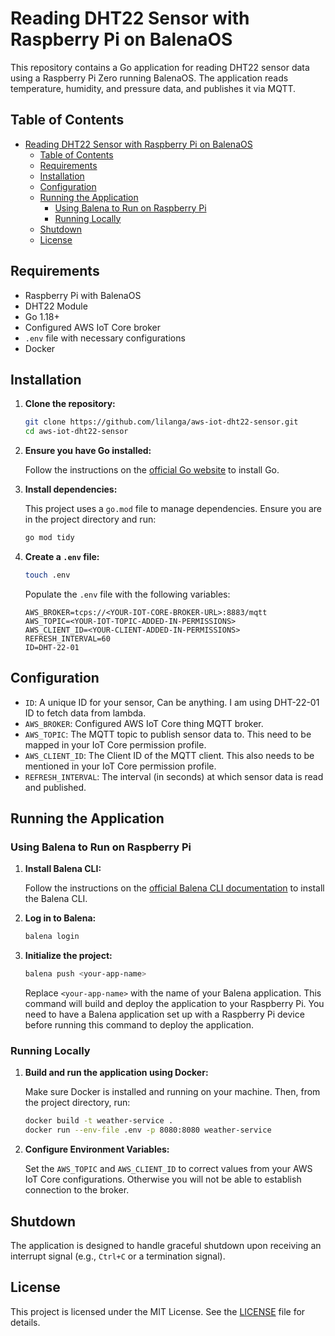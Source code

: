 # Reading DHT22 Sensor with Raspberry Pi on BalenaOS

This repository contains a Go application for reading DHT22 sensor data using a Raspberry Pi Zero running BalenaOS. The application reads temperature, humidity, and pressure data, and publishes it via MQTT.

## Table of Contents

- [Reading DHT22 Sensor with Raspberry Pi on BalenaOS](#reading-dht22-sensor-with-raspberry-pi-on-balenaos)
  - [Table of Contents](#table-of-contents)
  - [Requirements](#requirements)
  - [Installation](#installation)
  - [Configuration](#configuration)
  - [Running the Application](#running-the-application)
    - [Using Balena to Run on Raspberry Pi](#using-balena-to-run-on-raspberry-pi)
    - [Running Locally](#running-locally)
  - [Shutdown](#shutdown)
  - [License](#license)

## Requirements

- Raspberry Pi with BalenaOS
- DHT22 Module
- Go 1.18+
- Configured AWS IoT Core broker
- `.env` file with necessary configurations
- Docker

## Installation

1. **Clone the repository:**

    ```sh
    git clone https://github.com/lilanga/aws-iot-dht22-sensor.git
    cd aws-iot-dht22-sensor
    ```

2. **Ensure you have Go installed:**

    Follow the instructions on the [official Go website](https://golang.org/doc/install) to install Go.

3. **Install dependencies:**

    This project uses a `go.mod` file to manage dependencies. Ensure you are in the project directory and run:

    ```sh
    go mod tidy
    ```

4. **Create a `.env` file:**

    ```sh
    touch .env
    ```

    Populate the `.env` file with the following variables:

    ```env
    AWS_BROKER=tcps://<YOUR-IOT-CORE-BROKER-URL>:8883/mqtt
    AWS_TOPIC=<YOUR-IOT-TOPIC-ADDED-IN-PERMISSIONS>
    AWS_CLIENT_ID=<YOUR-CLIENT-ADDED-IN-PERMISSIONS>
    REFRESH_INTERVAL=60
    ID=DHT-22-01
    ```

## Configuration

- `ID`: A unique ID for your sensor, Can be anything. I am using DHT-22-01 ID to fetch data from lambda.
- `AWS_BROKER`: Configured AWS IoT Core thing MQTT broker.
- `AWS_TOPIC`: The MQTT topic to publish sensor data to. This need to be mapped in your IoT Core permission profile.
- `AWS_CLIENT_ID`: The Client ID of the MQTT client. This also needs to be mentioned in your IoT Core permission profile.
- `REFRESH_INTERVAL`: The interval (in seconds) at which sensor data is read and published.

## Running the Application

### Using Balena to Run on Raspberry Pi

1. **Install Balena CLI:**

    Follow the instructions on the [official Balena CLI documentation](https://www.balena.io/docs/reference/cli/#installation) to install the Balena CLI.

2. **Log in to Balena:**

    ```sh
    balena login
    ```

3. **Initialize the project:**

    ```sh
    balena push <your-app-name>
    ```

    Replace `<your-app-name>` with the name of your Balena application. This command will build and deploy the application to your Raspberry Pi.
    You need to have a Balena application set up with a Raspberry Pi device before running this command to deploy the application.

### Running Locally

1. **Build and run the application using Docker:**

    Make sure Docker is installed and running on your machine. Then, from the project directory, run:

    ```sh
    docker build -t weather-service .
    docker run --env-file .env -p 8080:8080 weather-service
    ```

2. **Configure Environment Variables:**

    Set the `AWS_TOPIC` and `AWS_CLIENT_ID` to correct values from your AWS IoT Core configurations. Otherwise you will not be able to establish connection to the broker.

## Shutdown

The application is designed to handle graceful shutdown upon receiving an interrupt signal (e.g., `Ctrl+C` or a termination signal).

## License

This project is licensed under the MIT License. See the [LICENSE](LICENSE) file for details.
